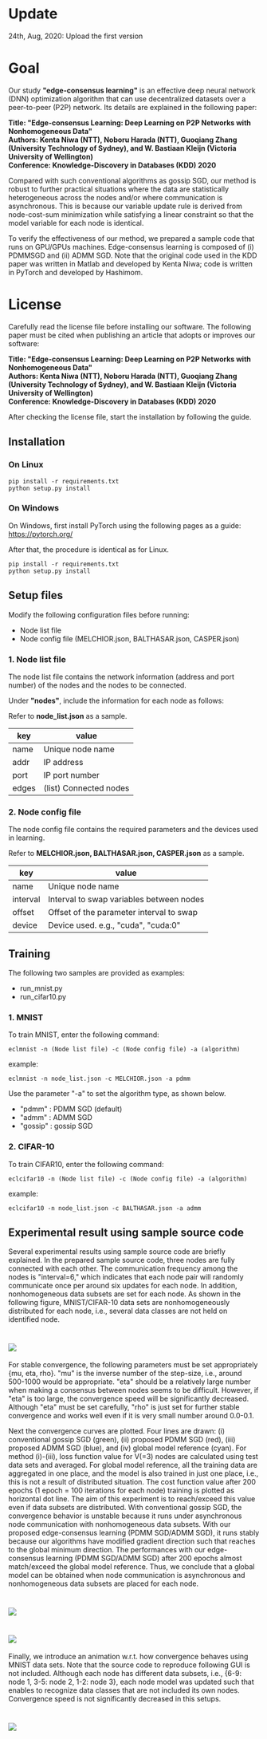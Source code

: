 # Update
24th, Aug, 2020: Upload the first version

# Goal
Our study __"edge-consensus learning"__ is an effective deep neural network (DNN) optimization algorithm that can use decentralized datasets over a peer-to-peer (P2P) network. Its details are explained in the following paper:

__Title: "Edge-consensus Learning: Deep Learning on P2P Networks with Nonhomogeneous Data"  
Authors: Kenta Niwa (NTT), Noboru Harada (NTT), Guoqiang Zhang (University Technology of Sydney), and W. Bastiaan Kleijn (Victoria University of Wellington)  
Conference: Knowledge-Discovery in Databases (KDD) 2020__

Compared with such conventional algorithms as gossip SGD, our method is robust to further practical situations where the data are statistically heterogeneous across the nodes and/or where communication is asynchronous. This is because our variable update rule is derived from node-cost-sum minimization while satisfying a linear constraint so that the model variable for each node is identical.

To verify the effectiveness of our method, we prepared a sample code that runs on GPU/GPUs machines. Edge-consensus learning is composed of (i) PDMMSGD and (ii) ADMM SGD. Note that the original code used in the KDD paper was written in Matlab and developed by Kenta Niwa; code is written in PyTorch and developed by Hashimom.


# License
Carefully read the license file before installing our software. The following paper must be cited when publishing an article that adopts or improves our software:

__Title: "Edge-consensus Learning: Deep Learning on P2P Networks with Nonhomogeneous Data"  
Authors: Kenta Niwa (NTT), Noboru Harada (NTT), Guoqiang Zhang (University Technology of Sydney), and W. Bastiaan Kleijn (Victoria University of Wellington)  
Conference: Knowledge-Discovery in Databases (KDD) 2020__

After checking the license file, start the installation by following the guide.

## Installation
### On Linux
```shell script
pip install -r requirements.txt
python setup.py install
```

### On Windows  
On Windows, first install PyTorch using the following pages as a guide:
https://pytorch.org/

After that, the procedure is identical as for Linux.
```commandline
pip install -r requirements.txt
python setup.py install
```

## Setup files
Modify the following configuration files before running:

* Node list file
* Node config file (MELCHIOR.json, BALTHASAR.json, CASPER.json)

### 1. Node list file
The node list file contains the network information (address and port number) of the nodes and the nodes to be connected.

Under **"nodes"**, include the information for each node as follows:

Refer to **node_list.json** as a sample.  

| key | value |
| ---- | ---- |
| name | Unique node name |
| addr | IP address |
| port | IP port number |
| edges | (list) Connected nodes |

### 2. Node config file
The node config file contains the required parameters and the devices used in learning.

Refer to **MELCHIOR.json, BALTHASAR.json, CASPER.json** as a sample.  

| key | value |
| ---- | ---- |
| name | Unique node name |
| interval | Interval to swap variables between nodes |
| offset | Offset of the parameter interval to swap |
| device | Device used. e.g., "cuda", "cuda:0" |

## Training
The following two samples are provided as examples:

* run_mnist.py
* run_cifar10.py

### 1. MNIST
To train MNIST, enter the following command:

```shell script
eclmnist -n (Node list file) -c (Node config file) -a (algorithm)
```

example:
```shell script
eclmnist -n node_list.json -c MELCHIOR.json -a pdmm
```

Use the parameter "-a" to set the algorithm type, as shown below.

* "pdmm" : PDMM SGD (default)
* "admm" : ADMM SGD
* "gossip" : gossip SGD

### 2. CIFAR-10
To train CIFAR10, enter the following command:

```shell script
eclcifar10 -n (Node list file) -c (Node config file) -a (algorithm)
```

example:
```shell script
eclcifar10 -n node_list.json -c BALTHASAR.json -a admm
```

## Experimental result using sample source code
Several experimental results using sample source code are briefly explained. In the prepared sample source code, three nodes are fully connected with each other. The communication frequency among the nodes is "interval=6," which indicates that each node pair will randomly communicate once per around six updates for each node. In addition, nonhomogeneous data subsets are set for each node. As shown in the following figure, MNIST/CIFAR-10 data sets are nonhomogeneously distributed for each node, i.e., several data classes are not held on identified node. 

# ![](resource/setups_edgeconsensus.png)

For stable convergence, the following parameters must be set appropriately {mu, eta, rho}. "mu" is the inverse number of the step-size, i.e., around 500-1000 would be appropriate. "eta" should be a relatively large number when making a consensus between nodes seems to be difficult. However, if "eta" is too large, the convergence speed will be significantly decreased. Although "eta" must be set carefully, "rho" is just set for further stable convergence and works well even if it is very small number around 0.0-0.1.

Next the convergence curves are plotted. Four lines are drawn: (i) conventional gossip SGD (green), (ii) proposed PDMM SGD (red), (iii) proposed ADMM SGD (blue), and (iv) global model reference (cyan). For method (i)-(iii), loss function value for V(=3) nodes are calculated using test data sets and averaged. For global model reference, all the training data are aggregated in one place, and the model is also trained in just one place, i.e., this is not a result of distributed situation. The cost function value after 200 epochs (1 epoch = 100 iterations for each node) training is plotted as horizontal dot line. The aim of this experiment is to reach/exceed this value even if data subsets are distributed. With conventional gossip SGD, the convergence behavior is unstable because it runs under asynchronous node communication with nonhomogeneous data subsets. With our proposed edge-consensus learning (PDMM SGD/ADMM SGD), it runs stably because our algorithms have modified gradient direction such that reaches to the global minimum direction. The performances with our edge-consensus learning (PDMM SGD/ADMM SGD) after 200 epochs almost match/exceed the global model reference. Thus, we conclude that a global model can be obtained when node communication is asynchronous and nonhomogeneous data subsets are placed for each node.

# ![](resource/MNIST_loss_value.png)

# ![](resource/CIFAR10_loss_value.png)

Finally, we introduce an animation w.r.t. how convergence behaves using MNIST data sets. Note that the source code to reproduce following GUI is not included. Although each node has different data subsets, i.e., {6-9: node 1, 3-5: node 2, 1-2: node 3}, each node model was updated such that enables to recognize data classes that are not included its own nodes. Convergence speed is not significantly decreased in this setups. 

# ![](resource/mnist-timelapse.gif)

